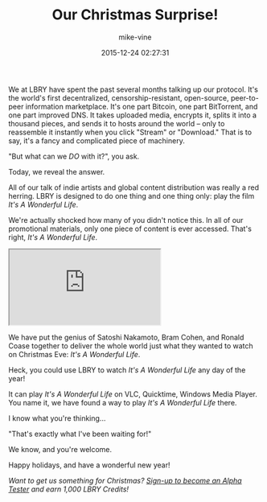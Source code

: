 ﻿---
author: mike-vine
title: Our Christmas Surprise!
date: '2015-12-24 02:27:31'
---

We at LBRY have spent the past several months talking up our protocol. It's the world's first decentralized, censorship-resistant, open-source, peer-to-peer information marketplace. It's one part Bitcoin, one part BitTorrent, and one part improved DNS. It takes uploaded media, encrypts it, splits it into a thousand pieces, and sends it to hosts around the world – only to reassemble it instantly when you click "Stream" or "Download." That is to say, it's a fancy and complicated piece of machinery.

"But what can we *DO* with it?", you ask.

Today, we reveal the answer.

All of our talk of indie artists and global content distribution was really a red herring. LBRY is designed to do one thing and one thing only: play the film *It's A Wonderful Life*.

We're actually shocked how many of you didn't notice this. In all of our promotional materials, only one piece of content is ever accessed. That's right, *It's A Wonderful Life*.

<iframe src="https://www.youtube.com/embed/BNtivEJKHxI" allowfullscreen></iframe>

We have put the genius of Satoshi Nakamoto, Bram Cohen, and Ronald Coase together to deliver the whole world just what they wanted to watch on Christmas Eve: *It's A Wonderful Life*.

Heck, you could use LBRY to watch *It's A Wonderful Life* any day of the year!

It can play *It's A Wonderful Life* on VLC, Quicktime, Windows Media Player. You name it, we have found a way to play *It's A Wonderful Life* there.

I know what you're thinking...

"That's exactly what I've been waiting for!"

We know, and you're welcome.

Happy holidays, and have a wonderful new year!

*Want to get us something for Christmas? [Sign-up to become an Alpha Tester](/get) and earn 1,000 LBRY Credits!*
